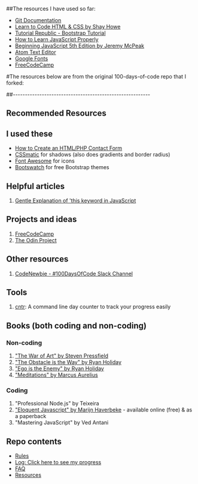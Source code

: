 ##The resources I have used so far:
* [Git Documentation](https://git-scm.com/doc)
* [Learn to Code HTML & CSS by Shay Howe](http://learn.shayhowe.com/html-css/)
* [Tutorial Republic - Bootstrap Tutorial](http://www.tutorialrepublic.com/twitter-bootstrap-tutorial/)
* [How to Learn JavaScript Properly](http://javascriptissexy.com/how-to-learn-javascript-properly/)
* [Beginning JavaScript 5th Edition by Jeremy McPeak](http://www.wiley.com/WileyCDA/WileyTitle/productCd-1118903331.html)
* [Atom Text Editor](https://atom.io/)
* [Google Fonts](https://fonts.google.com/)
* [FreeCodeCamp](https://www.freecodecamp.com)


#The resources below are from the original 100-days-of-code repo that I forked:

##---------------------------------------------------------


## Recommended Resources

## I used these
* [How to Create an HTML/PHP Contact Form](http://webdesy.com/how-to-create-html-php-contact-form-part-2/)
* [CSSmatic](http://www.cssmatic.com/box-shadow) for shadows (also does gradients and border radius)
* [Font Awesome](http://fontawesome.io/) for icons
* [Bootswatch](https://bootswatch.com/) for free Bootstrap themes

## Helpful articles
1. [Gentle Explanation of 'this keyword in JavaScript](http://rainsoft.io/gentle-explanation-of-this-in-javascript/)

## Projects and ideas
1. [FreeCodeCamp](https://www.freecodecamp.com)
2. [The Odin Project](http://www.theodinproject.com/)

## Other resources
1. [CodeNewbie - #100DaysOfCode Slack Channel](https://codenewbie.typeform.com/to/uwsWlZ)

## Tools
1. [cntr](https://github.com/nsgonultas/cntr): A command line day counter to track your progress easily

## Books (both coding and non-coding)

### Non-coding
1. ["The War of Art" by Steven Pressfield](http://www.goodreads.com/book/show/1319.The_War_of_Art)
2. ["The Obstacle is the Way" by Ryan Holiday](http://www.goodreads.com/book/show/18668059-the-obstacle-is-the-way?ac=1&from_search=true)
3. ["Ego is the Enemy" by Ryan Holiday](http://www.goodreads.com/book/show/27036528-ego-is-the-enemy?from_search=true&search_version=service)
4. ["Meditations" by Marcus Aurelius](https://www.goodreads.com/book/show/662925.Meditations)

### Coding
1. "Professional Node.js" by Teixeira
2. ["Eloquent Javascript" by Marijn Haverbeke](http://eloquentjavascript.net/) - available online (free) & as a paperback
3. "Mastering JavaScript" by Ved Antani

## Repo contents
* [Rules](rules.md)
* [Log: Click here to see my progress](log.md)
* [FAQ](FAQ.md)
* [Resources](resources.md)
